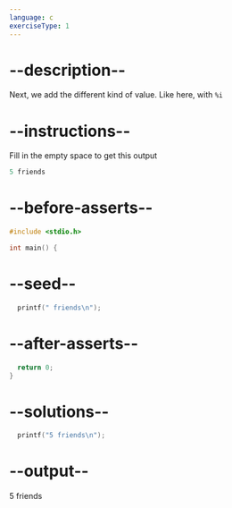 ```yaml
---
language: c
exerciseType: 1
---
```


# --description--

Next, we add the different kind of value. Like here, with `%i`

# --instructions--

Fill in the empty space to get this output
```c
5 friends
```

# --before-asserts--

```c
#include <stdio.h>

int main() {
```

# --seed--

```c
  printf(" friends\n");
```

# --after-asserts--

```c
  return 0;
}
```

# --solutions--

```c
  printf("5 friends\n");
```

# --output--

5 friends
